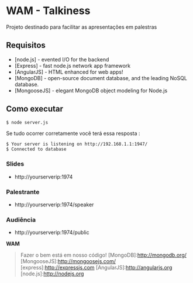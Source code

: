 # WAM - Talkiness

Projeto destinado para facilitar as apresentações em palestras

## Requisitos

* [node.js] - evented I/O for the backend
* [Express] - fast node.js network app framework
* [AngularJS] - HTML enhanced for web apps!
* [MongoDB] - open-source document database, and the leading NoSQL database.
* [MongooseJS] - elegant MongoDB object modeling for Node.js

## Como executar

```sh
$ node server.js
```
Se tudo ocorrer corretamente você terá essa resposta :

```ssh
$ Your server is listening on http://192.168.1.1:1947/
$ Connected to database
```

### Slides
- http://yourserverip:1974

### Palestrante
- http://yourserverip:1974/speaker

### Audiência
- http://yourserverip:1974/public

**WAM**
>Fazer o bem está em nosso código!
[MongoDB]:http://mongodb.org/
[MongooseJS]:http://mongoosejs.com/
[express]:http://expressjs.com
[AngularJS]:http://angularjs.org
[node.js]:http://nodejs.org
